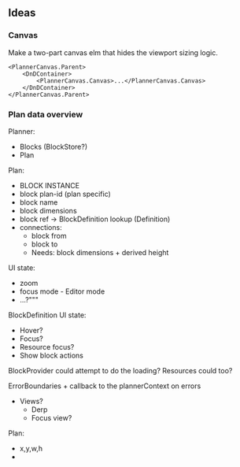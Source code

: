 ## Ideas

### Canvas

Make a two-part canvas elm that hides the viewport sizing logic.

```tsx
<PlannerCanvas.Parent>
    <DnDContainer>
        <PlannerCanvas.Canvas>...</PlannerCanvas.Canvas>
    </DnDContainer>
</PlannerCanvas.Parent>
```

### Plan data overview

Planner:

-   Blocks (BlockStore?)
-   Plan

Plan:

-   BLOCK INSTANCE
-   block plan-id (plan specific)
-   block name
-   block dimensions
-   block ref -> BlockDefinition lookup (Definition)
-   connections:
    -   block from
    -   block to
    -   Needs: block dimensions + derived height

UI state:

-   zoom
-   focus mode - Editor mode
-   ...?"""

BlockDefinition UI state:

-   Hover?
-   Focus?
-   Resource focus?
-   Show block actions

BlockProvider could attempt to do the loading? Resources could too?

ErrorBoundaries + callback to the plannerContext on errors

-   Views?
    -   Derp
    -   Focus view?

Plan:

-   x,y,w,h
-

